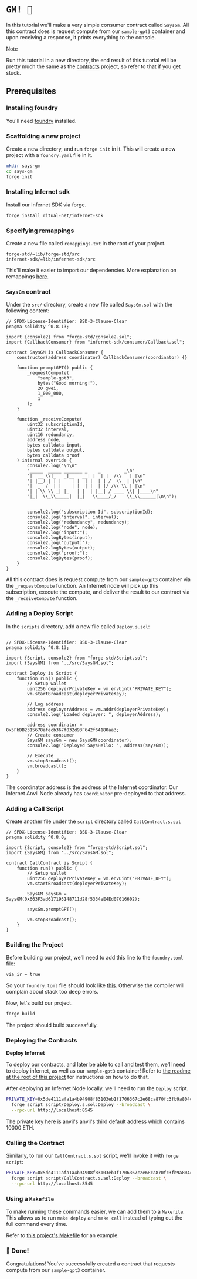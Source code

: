 # `GM! 🤠`

In this tutorial we'll make a very simple consumer contract called `SaysGm`.
All this contract does is request compute from our `sample-gpt3` container and
upon receiving a response, it prints everything to the console.

> [!NOTE]
> Run this tutorial in a new directory, the end result of this tutorial will
> be pretty much the same as the [contracts](.) project, so refer to that if
> you get stuck.

## Prerequisites

### Installing foundry

You'll need [foundry](https://book.getfoundry.sh/getting-started/installation) installed.

### Scaffolding a new project

Create a new directory, and run `forge init` in it. This will create a new
project with a `foundry.yaml` file in it.

```bash
mkdir says-gm
cd says-gm
forge init
```

### Installing Infernet sdk

Install our Infernet SDK via forge.

```bash
forge install ritual-net/infernet-sdk
```

### Specifying remappings

Create a new file called `remappings.txt` in the root of your project.

```
forge-std/=lib/forge-std/src
infernet-sdk/=lib/infernet-sdk/src
```

This'll make it easier to import our dependencies. More explanation on
remappings [here](https://book.getfoundry.sh/projects/dependencies?highlight=remappings#remapping-dependencies).

### `SaysGm` contract

Under the `src/` directory, create a new file called `SaysGm.sol` with the following content:

```solidity
// SPDX-License-Identifier: BSD-3-Clause-Clear
pragma solidity ^0.8.13;

import {console2} from "forge-std/console2.sol";
import {CallbackConsumer} from "infernet-sdk/consumer/Callback.sol";

contract SaysGM is CallbackConsumer {
    constructor(address coordinator) CallbackConsumer(coordinator) {}

    function promptGPT() public {
        _requestCompute(
            "sample-gpt3",
            bytes("Good morning!"),
            20 gwei,
            1_000_000,
            1
        );
    }

    function _receiveCompute(
        uint32 subscriptionId,
        uint32 interval,
        uint16 redundancy,
        address node,
        bytes calldata input,
        bytes calldata output,
        bytes calldata proof
    ) internal override {
        console2.log("\n\n"
        "_____  _____ _______ _    _         _\n"
        "|  __ \\|_   _|__   __| |  | |  /\\   | |\n"
        "| |__) | | |    | |  | |  | | /  \\  | |\n"
        "|  _  /  | |    | |  | |  | |/ /\\ \\ | |\n"
        "| | \\ \\ _| |_   | |  | |__| / ____ \\| |____\n"
        "|_|  \\_\\_____|  |_|   \\____/_/    \\_\\______|\n\n");


        console2.log("subscription Id", subscriptionId);
        console2.log("interval", interval);
        console2.log("redundancy", redundancy);
        console2.log("node", node);
        console2.log("input:");
        console2.logBytes(input);
        console2.log("output:");
        console2.logBytes(output);
        console2.log("proof:");
        console2.logBytes(proof);
    }
}
```

All this contract does is request compute from our `sample-gpt3` container via the `_requestCompute` function.
An Infernet node will pick up this subscription, execute the compute, and deliver the result to our contract via
the `_receiveCompute` function.

### Adding a Deploy Script

In the `scripts` directory, add a new file called `Deploy.s.sol`:

```solidity

// SPDX-License-Identifier: BSD-3-Clause-Clear
pragma solidity ^0.8.13;

import {Script, console2} from "forge-std/Script.sol";
import {SaysGM} from "../src/SaysGM.sol";

contract Deploy is Script {
    function run() public {
        // Setup wallet
        uint256 deployerPrivateKey = vm.envUint("PRIVATE_KEY");
        vm.startBroadcast(deployerPrivateKey);

        // Log address
        address deployerAddress = vm.addr(deployerPrivateKey);
        console2.log("Loaded deployer: ", deployerAddress);

        address coordinator = 0x5FbDB2315678afecb367f032d93F642f64180aa3;
        // Create consumer
        SaysGM saysGm = new SaysGM(coordinator);
        console2.log("Deployed SaysHello: ", address(saysGm));

        // Execute
        vm.stopBroadcast();
        vm.broadcast();
    }
}
```

The coordinator address is the address of the Infernet coordinator. Our
Infernet Anvil Node already has `Coordinator` pre-deployed to that address.

### Adding a Call Script

Create another file under the `script` directory called `CallContract.s.sol`

```solidity
// SPDX-License-Identifier: BSD-3-Clause-Clear
pragma solidity ^0.8.0;

import {Script, console2} from "forge-std/Script.sol";
import {SaysGM} from "../src/SaysGM.sol";

contract CallContract is Script {
    function run() public {
        // Setup wallet
        uint256 deployerPrivateKey = vm.envUint("PRIVATE_KEY");
        vm.startBroadcast(deployerPrivateKey);

        SaysGM saysGm = SaysGM(0x663F3ad617193148711d28f5334eE4Ed07016602);

        saysGm.promptGPT();

        vm.stopBroadcast();
    }
}

```

### Building the Project

Before building our project, we'll need to add this line to the `foundry.toml` file:

```
via_ir = true
```

So your `foundry.toml` file should look like [this](./foundry.toml). Otherwise the compiler will complain
about stack too deep errors.

Now, let's build our project.

```bash
forge build
```

The project should build successfully.

### Deploying the Contracts

**Deploy Infernet**

To deploy our contracts, and later be able to call and test them, we'll need to deploy infernet, as well as
our `sample-gpt3` container! Refer to [the readme at the root of this project](../../README.md) for instructions on how
to do that.

After deploying an Infernet Node locally, we'll need to run the `Deploy` script.

```bash
PRIVATE_KEY=0x5de4111afa1a4b94908f83103eb1f1706367c2e68ca870fc3fb9a804cdab365a \
  forge script script/Deploy.s.sol:Deploy --broadcast \
  --rpc-url http://localhost:8545
```

The private key here is anvil's anvil's third default address which contains 10000 ETH.

### Calling the Contract

Similarly, to run our `CallContract.s.sol` script, we'll invoke it with `forge script`:

```bash
PRIVATE_KEY=0x5de4111afa1a4b94908f83103eb1f1706367c2e68ca870fc3fb9a804cdab365a \
  forge script script/CallContract.s.sol:Deploy --broadcast \
  --rpc-url http://localhost:8545
```

### Using a `Makefile`
To make running these commands easier, we can add them to a `Makefile`. This allows 
us to run `make deploy` and `make call` instead of typing out the full command every time.

Refer to [this project's Makefile](./Makefile) for an example.

### 🎉 Done!

Congratulations! You've successfully created a contract that requests compute from
our `sample-gpt3` container. 
